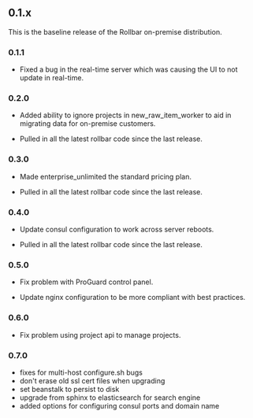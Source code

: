## 0.1.x

This is the baseline release of the Rollbar on-premise distribution.

### 0.1.1

- Fixed a bug in the real-time server which was causing the UI to not update in
  real-time.

### 0.2.0

- Added ability to ignore projects in new_raw_item_worker to aid in migrating
  data for on-premise customers.

- Pulled in all the latest rollbar code since the last release.

### 0.3.0

- Made enterprise_unlimited the standard pricing plan.

- Pulled in all the latest rollbar code since the last release.

### 0.4.0

- Update consul configuration to work across server reboots.

- Pulled in all the latest rollbar code since the last release.

### 0.5.0

- Fix problem with ProGuard control panel.

- Update nginx configuration to be more compliant with best practices.

### 0.6.0

- Fix problem using project api to manage projects.

### 0.7.0

- fixes for multi-host configure.sh bugs
- don't erase old ssl cert files when upgrading
- set beanstalk to persist to disk
- upgrade from sphinx to elasticsearch for search engine
- added options for configuring consul ports and domain name
